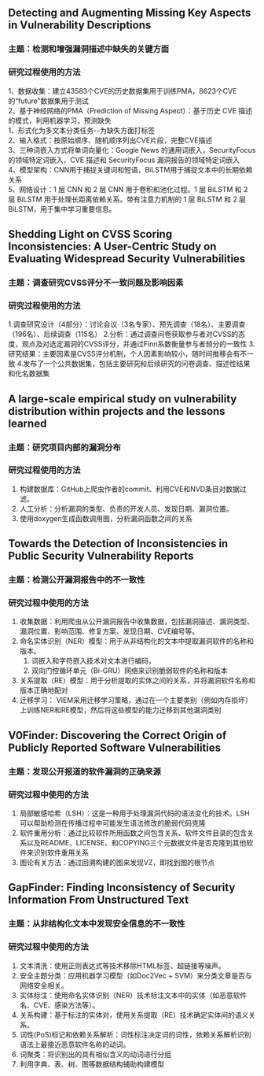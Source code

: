 ## Detecting and Augmenting Missing Key Aspects in Vulnerability Descriptions
### 主题：检测和增强漏洞描述中缺失的关键方面
### 研究过程使用的方法
1、数据收集：建立43583个CVE的历史数据集用于训练PMA，8623个CVE的“future”数据集用于测试  
2、基于神经网络的PMA（Prediction of Missing Aspect）：基于历史 CVE 描述的模式，利用机器学习，预测缺失  
   1、形式化为多文本分类任务--为缺失方面打标签  
   2、输入格式：按原始顺序、随机顺序列出CVE片段，完整CVE描述  
   3、三种词嵌入方式将单词向量化：Google News 的通用词嵌入，SecurityFocus 的领域特定词嵌入，CVE 描述和 SecurityFocus 漏洞报告的领域特定词嵌入  
   4、模型架构：CNN用于捕捉关键词和短语，BiLSTM用于捕捉文本中的长期依赖关系  
   5、网络设计：1 层 CNN 和 2 层 CNN 用于卷积和池化过程。1 层 BiLSTM 和 2 层 BiLSTM 用于处理长距离依赖关系。带有注意力机制的 1 层 BiLSTM 和 2 层 BiLSTM，用于集中学习重要信息。  

## Shedding Light on CVSS Scoring Inconsistencies: A User-Centric Study on Evaluating Widespread Security Vulnerabilities
### 主题：调查研究CVSS评分不一致问题及影响因素
### 研究过程使用的方法
1.调查研究设计（4部分）：讨论会议（3名专家）、预先调查（18名）、主要调查（196名）、后续调查（115名）
2.分析：通过调查问卷获取参与者对CVSS的态度，观点及对选定漏洞的CVSS评分，并通过Finn系数衡量参与者频分的一致性
3.研究结果：主要因素是CVSS评分机制，个人因素影响较小，随时间推移会有不一致
4.发布了一个公共数据集，包括主要研究和后续研究的问卷调查、描述性结果和化名数据集


## A large-scale empirical study on vulnerability distribution within projects and the lessons learned
### 主题：研究项目内部的漏洞分布
### 研究过程使用的方法
1. 构建数据库：GitHub上爬虫作者的commit、利用CVE和NVD条目对数据过滤。
2. 人工分析：分析漏洞的类型、负责的开发人员、发现日期、漏洞位置。
3. 使用doxygen生成函数调用图，分析漏洞函数之间的关系 


## Towards the Detection of Inconsistencies in Public Security Vulnerability Reports
### 主题：检测公开漏洞报告中的不一致性
### 研究过程中使用的方法
1. 收集数据：利用爬虫从公开漏洞报告中收集数据，包括漏洞描述、漏洞类型、漏洞位置、影响范围、修复方案、发现日期、CVE编号等。
2. 命名实体识别（NER）模型：用于从非结构化的文本中提取漏洞软件的名称和版本。
   1. 词嵌入和字符嵌入技术对文本进行编码，
   2. 双向门控循环单元（Bi-GRU）网络来识别脆弱软件的名称和版本
3. 关系提取（RE）模型：用于分析提取的实体之间的关系，并将漏洞软件名称和版本正确地配对
4. 迁移学习：
VIEM采用迁移学习策略，通过在一个主要类别（例如内存损坏）上训练NER和RE模型，然后将这些模型的能力迁移到其他漏洞类别

## V0Finder: Discovering the Correct Origin of Publicly Reported Software Vulnerabilities
### 主题：发现公开报道的软件漏洞的正确来源
### 研究过程中使用的方法
1. 局部敏感哈希（LSH）：这是一种用于处理漏洞代码的语法变化的技术。LSH可以帮助检测在传播过程中可能发生语法修改的脆弱代码克隆
2. 软件重用分析：通过比较软件所用函数之间包含关系、软件文件目录的包含关系以及README、LICENSE、和COPYING三个元数据文件是否克隆到其他软件来识别软件重用关系
3. 图论有关方法：通过回溯构建的图来发现VZ，即找到图的根节点

## GapFinder: Finding Inconsistency of Security Information From Unstructured Text
### 主题：从非结构化文本中发现安全信息的不一致性
### 研究过程中使用的方法
1. 文本清洗：使用正则表达式等技术移除HTML标签、超链接等噪声。
2. 安全主题分类：应用机器学习模型（如Doc2Vec + SVM）来分类文章是否与网络安全相关。
3. 实体标注：使用命名实体识别（NER）技术标注文本中的实体（如恶意软件名、CVE、感染方法等）。
4. 关系构建：基于标注的实体对，使用关系提取（RE）技术确定实体间的语义关系。
5. 词性(PoS)标记和依赖关系解析：词性标注决定词的词性，依赖关系解析识别语法上最接近恶意软件名称的动词。
6. 词聚类：将识别出的具有相似含义的动词进行分组
7. 利用字典、表、树、图等数据结构辅助构建模型
